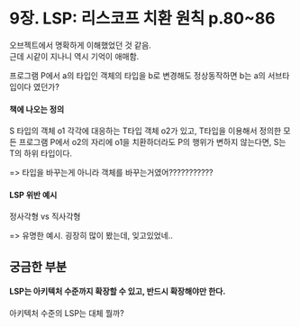 
# 9장. LSP: 리스코프 치환 원칙 p.80~86

오브젝트에서 명확하게 이해했었던 것 같음.  
근데 시같이 지나니 역시 기억이 애매함.  

프로그램 P에서 a의 타입인 객체의 타입을 b로 변경해도 정상동작하면 b는 a의 서브타입이다 였던가?

#### 책에 나오는 정의
S 타입의 객체 o1 각각에 대응하는 T타입 객체 o2가 있고, T타입을 이용해서 정의한 모든 프로그램 P에서 o2의 자리에 o1을 치환하더라도 P의 행위가 변하지 않는다면, S는 T의 하위 타입이다.

=> 타입을 바꾸는게 아니라 객체를 바꾸는거였어???????????

#### LSP 위반 예시
정사각형 vs 직사각형

=> 유명한 예시. 굉장히 많이 봤는데, 잊고있었네..

## 궁금한 부분

#### LSP는 아키텍처 수준까지 확장할 수 있고, 반드시 확장해야만 한다.
아키텍처 수준의 LSP는 대체 뭘까?
